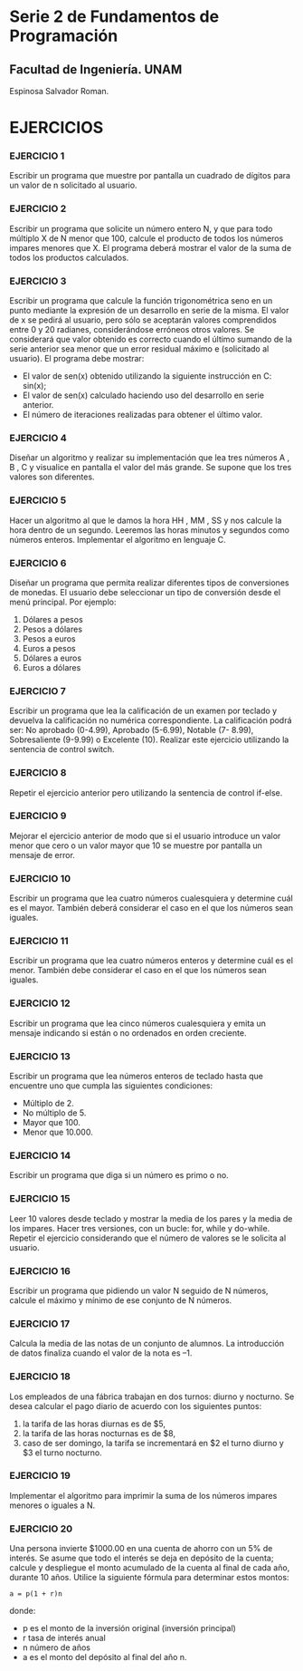 # Serie 2 de Fundamentos de Programación

## Facultad de Ingeniería. UNAM

Espinosa Salvador Roman.

# EJERCICIOS

### EJERCICIO 1
Escribir un programa que muestre por pantalla un cuadrado de dígitos para un valor de n solicitado al usuario.

### EJERCICIO 2
Escribir un programa que solicite un número entero N, y que para todo múltiplo X de N menor que 100, calcule el producto de todos los números impares menores que X. El programa deberá mostrar el valor de la suma de todos los productos calculados.

### EJERCICIO 3
Escribir un programa que calcule la función trigonométrica seno en un punto mediante la expresión de un desarrollo en serie de la misma. El valor de x se pedirá al usuario, pero sólo se aceptarán valores comprendidos entre 0 y 20 radianes, considerándose erróneos otros valores. Se considerará que valor obtenido es correcto cuando el último sumando de la serie anterior sea menor que un error residual máximo e (solicitado al usuario). El programa debe mostrar:
+ El valor de sen(x) obtenido utilizando la siguiente instrucción en C: sin(x);
+ El valor de sen(x) calculado haciendo uso del desarrollo en serie anterior.
+ El número de iteraciones realizadas para obtener el último valor.

### EJERCICIO 4
Diseñar un algoritmo y realizar su implementación que lea tres números A , B , C y visualice en pantalla el valor del más grande. Se supone que los tres valores son diferentes.

### EJERCICIO 5
Hacer un algoritmo al que le damos la hora HH , MM , SS y nos calcule la hora dentro de un segundo. Leeremos las horas minutos y segundos como números enteros. Implementar el algoritmo en lenguaje C.

### EJERCICIO 6
Diseñar un programa que permita realizar diferentes tipos de conversiones de monedas. El usuario debe seleccionar un tipo de conversión desde el menú principal. Por ejemplo:
1. Dólares a pesos
2. Pesos a dólares
3. Pesos a euros
4. Euros a pesos
5. Dólares a euros
6. Euros a dólares

### EJERCICIO 7
Escribir un programa que lea la calificación de un examen por teclado y devuelva la calificación no numérica correspondiente. La calificación podrá ser: No aprobado (0-4.99), Aprobado (5-6.99), Notable (7- 8.99), Sobresaliente (9-9.99) o Excelente (10). Realizar este ejercicio utilizando la sentencia de control switch.

### EJERCICIO 8
Repetir el ejercicio anterior pero utilizando la sentencia de control if-else.

### EJERCICIO 9
Mejorar el ejercicio anterior de modo que si el usuario introduce un valor menor que cero o un valor mayor que 10 se muestre por pantalla un mensaje de error.

### EJERCICIO 10
Escribir un programa que lea cuatro números cualesquiera y determine cuál es el mayor. También deberá considerar el caso en el que los números sean iguales.

### EJERCICIO 11
Escribir un programa que lea cuatro números enteros y determine cuál es el menor. También debe considerar el caso en el que los números sean iguales.

### EJERCICIO 12
Escribir un programa que lea cinco números cualesquiera y emita un mensaje indicando si están o no ordenados en orden creciente.

### EJERCICIO 13
Escribir un programa que lea números enteros de teclado hasta que encuentre uno que cumpla las siguientes condiciones:
+ Múltiplo de 2.
+ No múltiplo de 5.
+ Mayor que 100.
+ Menor que 10.000.

### EJERCICIO 14
Escribir un programa que diga si un número es primo o no.

### EJERCICIO 15
Leer 10 valores desde teclado y mostrar la media de los pares y la media de los impares. Hacer tres versiones, con un bucle: for, while y do-while. Repetir el ejercicio considerando que el número de valores se le solicita al usuario.

### EJERCICIO 16
Escribir un programa que pidiendo un valor N seguido de N números, calcule el máximo y mínimo de ese conjunto de N números.

### EJERCICIO 17
Calcula la media de las notas de un conjunto de alumnos. La introducción de datos finaliza cuando el valor de la nota es –1.

### EJERCICIO 18
Los empleados de una fábrica trabajan en dos turnos: diurno y nocturno. Se desea calcular el pago diario de acuerdo con los siguientes puntos:
1. la tarifa de las horas diurnas es de $5,
2. la tarifa de las horas nocturnas es de $8,
3. caso de ser domingo, la tarifa se incrementará en $2 el turno diurno y $3 el turno nocturno.

### EJERCICIO 19
Implementar el algoritmo para imprimir la suma de los números impares menores o iguales a N.

### EJERCICIO 20
Una persona invierte $1000.00 en una cuenta de ahorro con un 5% de interés. Se asume que todo el interés se deja en depósito de la cuenta; calcule y despliegue el monto acumulado de la cuenta al final de cada año, durante 10 años. Utilice la siguiente fórmula para determinar estos montos:

`a = p(1 + r)n`

donde:
+ p es el monto de la inversión original (inversión principal)
+ r tasa de interés anual
+ n número de años
+ a es el monto del depósito al final del año n.
